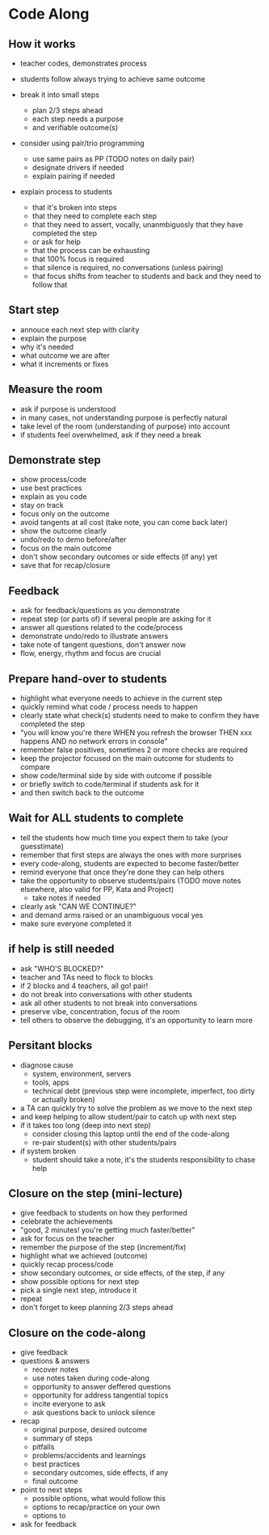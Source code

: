 # Code Along

## How it works

- teacher codes, demonstrates process
- students follow always trying to achieve same outcome

- break it into small steps
  - plan 2/3 steps ahead
  - each step needs a purpose
  - and verifiable outcome(s)

- consider using pair/trio programming
  - use same pairs as PP (TODO notes on daily pair)
  - designate drivers if needed
  - explain pairing if needed

- explain process to students
  - that it's broken into steps
  - that they need to complete each step
  - that they need to assert, vocally, unanmbiguosly that they have completed the step
  - or ask for help
  - that the process can be exhausting
  - that 100% focus is required
  - that silence is required, no conversations (unless pairing)
  - that focus shifts from teacher to students and back and they need to follow that

## Start step
- annouce each next step with clarity
- explain the purpose
- why it's needed
- what outcome we are after
- what it increments or fixes

## Measure the room
- ask if purpose is understood
- in many cases, not understanding purpose is perfectly natural
- take level of the room (understanding of purpose) into account
- if students feel overwhelmed, ask if they need a break

## Demonstrate step
- show process/code
- use best practices
- explain as you code
- stay on track
- focus only on the outcome
- avoid tangents at all cost (take note, you can come back later)
- show the outcome clearly
- undo/redo to demo before/after
- focus on the main outcome
- don't show secondary outcomes or side effects (if any) yet
- save that for recap/closure

## Feedback
- ask for feedback/questions as you demonstrate
- repeat step (or parts of) if several people are asking for it
- answer all questions related to the code/process
- demonstrate undo/redo to illustrate answers
- take note of tangent questions, don't answer now
- flow, energy, rhythm and focus are crucial

## Prepare hand-over to students
- highlight what everyone needs to achieve in the current step
- quickly remind what code / process needs to happen
- clearly state what check(s) students need to make to confirm they have completed the step
- "you will know you're there WHEN you refresh the browser THEN xxx happens AND no network errors in console"
- remember false positives, sometimes 2 or more checks are required
- keep the projector focused on the main outcome for students to compare
- show code/terminal side by side with outcome if possible
- or briefly switch to code/terminal if students ask for it
- and then switch back to the outcome

## Wait for ALL students to complete
- tell the students how much time you expect them to take (your guesstimate)
- remember that first steps are always the ones with more surprises
- every code-along, students are expected to become faster/better
- remind everyone that once they're done they can help others
- take the opportunity to observe students/pairs (TODO move notes elsewhere, also valid for PP, Kata and Project)
  - take notes if needed
- clearly ask "CAN WE CONTINUE?"
- and demand arms raised or an unambiguous vocal yes
- make sure everyone completed it

## if help is still needed
- ask "WHO'S BLOCKED?"
- teacher and TAs need to flock to blocks
- if 2 blocks and 4 teachers, all go! pair!
- do not break into conversations with other students
- ask all other students to not break into conversations
- preserve vibe, concentration, focus of the room
- tell others to observe the debugging, it's an opportunity to learn more

## Persitant blocks
- diagnose cause
  - system, environment, servers
  - tools, apps
  - technical debt (previous step were incomplete, imperfect, too dirty or actually broken)
- a TA can quickly try to solve the problem as we move to the next step
- and keep helping to allow student/pair to catch up with next step
- if it takes too long (deep into next step)
  - consider closing this laptop until the end of the code-along
  - re-pair student(s) with other students/pairs
- if system broken
  - student should take a note, it's the students responsibility to chase help

## Closure on the step (mini-lecture)
- give feedback to students on how they performed
- celebrate the achievements
- "good, 2 minutes! you're getting much faster/better"
- ask for focus on the teacher
- remember the purpose of the step (increment/fix)
- highlight what we achieved (outcome)
- quickly recap process/code
- show secondary outcomes, or side effects, of the step, if any
- show possible options for next step
- pick a single next step, introduce it
- repeat
- don't forget to keep planning 2/3 steps ahead

## Closure on the code-along
- give feedback
- questions & answers
  - recover notes
  - use notes taken during code-along
  - opportunity to answer deffered questions
  - opportunity for address tangential topics
  - incite everyone to ask
  - ask questions back to unlock silence
- recap
  - original purpose, desired outcome
  - summary of steps
  - pitfalls
  - problems/accidents and learnings
  - best practices
  - secondary outcomes, side effects, if any
  - final outcome
- point to next steps
  - possible options, what would follow this
  - options to recap/practice on your own
  - options to
- ask for feedback
